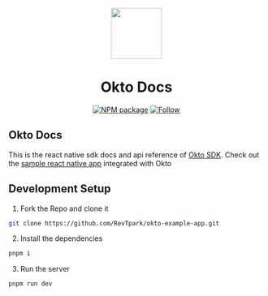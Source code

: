 <div align="center">
  <br/>
  <img src="https://pbs.twimg.com/profile_images/1650407904036687874/Ek5Q2hla_400x400.png" width="100px" height="auto" />
  <h1>Okto Docs</h1>
    
  [![NPM package](https://img.shields.io/npm/v/rn-okto-sdk?logo=npm&label=rn-okto-sdk)](https://www.npmjs.com/package/rn-okto-sdk)
  [![Follow](https://img.shields.io/twitter/follow/okto.svg?style=social)](https://twitter.com/Okto_app)
  
</div>

## Okto Docs
This is the react native sdk docs and api reference of [Okto SDK](https://www.npmjs.com/package/rn-okto-sdk).
Check out the [sample react native app](https://github.com/okto-hq/okto-sdk-rn-sample) integrated with Okto

## Development Setup
1. Fork the Repo and clone it
```bash
git clone https://github.com/RevTpark/okto-example-app.git
```

2. Install the dependencies
```bash
pnpm i
```

3. Run the server
```bash
pnpm run dev
```